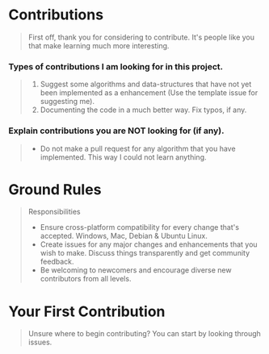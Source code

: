 # Contributions 

> First off, thank you for considering to contribute. It's people like you that make learning much more interesting.

### Types of contributions I am looking for in this project.

> 1. Suggest some algorithms and data-structures that have not yet been 
implemented as a enhancement (Use the template issue for suggesting me).
> 2. Documenting the code in a much better way. Fix typos, if any.

### Explain contributions you are NOT looking for (if any).

> - Do not make a pull request for any algorithm that you have implemented. This way I could not learn anything.

# Ground Rules

> Responsibilities
> * Ensure cross-platform compatibility for every change that's accepted. Windows, Mac, Debian & Ubuntu Linux.
> * Create issues for any major changes and enhancements that you wish to make. Discuss things transparently and get community feedback.
> * Be welcoming to newcomers and encourage diverse new contributors from all levels.

# Your First Contribution

> Unsure where to begin contributing? You can start by looking through issues.
